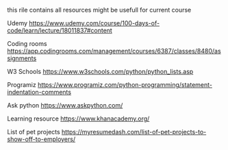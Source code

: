 this rile contains all resources might be usefull for current course

Udemy
https://www.udemy.com/course/100-days-of-code/learn/lecture/18011837#content

Coding rooms
https://app.codingrooms.com/management/courses/6387/classes/8480/assignments

W3 Schools
https://www.w3schools.com/python/python_lists.asp

Programiz
https://www.programiz.com/python-programming/statement-indentation-comments

Ask python
https://www.askpython.com/ 

Learning resource
https://www.khanacademy.org/


List of pet projects
https://myresumedash.com/list-of-pet-projects-to-show-off-to-employers/ 

